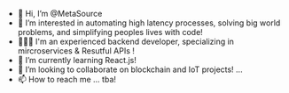 - 👋 Hi, I’m @MetaSource
- 👀 I’m interested in automating high latency processes, solving big world problems, and simplifying peoples lives with code!
- 👨🏻‍🏫 I'm an experienced backend developer, specializing in mircroservices & Resutful APIs !
- 🌱 I’m currently learning React.js! 
- 💞️ I’m looking to collaborate on blockchain and IoT projects!  ...
- 📫 How to reach me ... tba!

<!---
MetaSource/MetaSource is a ✨ special ✨ repository because its `README.md` (this file) appears on your GitHub profile.
You can click the Preview link to take a look at your changes.
--->
